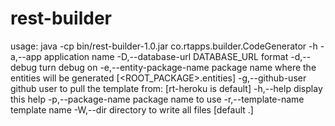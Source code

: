 # rest-builder

usage: java -cp bin/rest-builder-1.0.jar  co.rtapps.builder.CodeGenerator -h
 -a,--app <arg>                   application name
 -D,--database-url <arg>          DATABASE_URL format
 -d,--debug <arg>                 turn debug on
 -e,--entity-package-name <arg>   package name where the entities will be
                                  generated [<ROOT_PACKAGE>.entities]
 -g,--github-user <arg>           github user to pull the template from:
                                  [rt-heroku is default]
 -h,--help                        display this help
 -p,--package-name <arg>          package name to use
 -r,--template-name <arg>         template name
 -W,--dir <arg>                   directory to write all files [default .]


